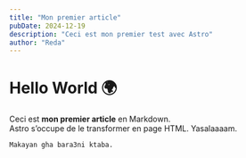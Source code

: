 ```yaml
---
title: "Mon premier article"
pubDate: 2024-12-19
description: "Ceci est mon premier test avec Astro"
author: "Reda"
---
```


# Hello World 🌍

Ceci est **mon premier article** en Markdown.  
Astro s’occupe de le transformer en page HTML.
Yasalaaaam.

    Makayan gha bara3ni ktaba.
